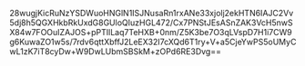 28wugjKicRuNzYSDWuoHNGlN1ISJNusaRn1rxANe33xjolj2ekHTN6IAJC2Vv5dj8h5QGXHkbRkUxdG8GUloQIuzHGL472/Cx7PNStJEsASnZAK3VcH5nwSX84w7FOOuIZAJOS+pPTIlLaq7TeHXB+0nm/Z5K3be7O3qLVspD7H1i7CW9g6KuwaZO1w5s/7rdv6qttXbffJ2LeEX32I7cXQd6T1ry+V+a5CjeYwPS5oUMyCwL1zK7iT8cyDw+W9DwLUbmSBSkM+zOPd6RE3Dvg==